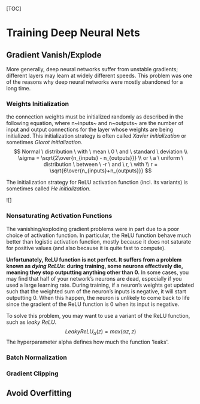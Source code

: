 

[TOC]

# Training Deep Neural Nets

## Gradient Vanish/Explode

More generally, deep neural networks suffer from unstable gradients; different layers may learn at widely different speeds. This problem was one of the reasons why deep neural networks were mostly abandoned for a long time.

### Weights Initialization

the connection weights must be initialized randomly as described in the following equation, where n~inputs~ and n~outputs~ are the number of input and output connections for the layer whose weights are being initialized. This initialization strategy is often called *Xavier initialization* or sometimes *Glorot initialization*.
$$
Normal \ distribution \ with \ mean \ 0 \ and \ standard \ deviation \\
\sigma = \sqrt{2\over{n_{inputs} - n_{outputs}}} \\
or \ a \ uniform \ distribution \ between \ -r \ and \ r, \ with \\
r = \sqrt{6\over{n_{inputs}+n_{outputs}}}
$$


The initialization strategy for ReLU activation function (incl. its variants) is sometimes called *He initialization*.

![]

### Nonsaturating Activation Functions

The vanishing/exploding gradient problems were in part due to a poor choice of activation function. In particular, the ReLU function behave much better than logistic activation function, mostly because it does not saturate for positive values (and also because it is quite fast to compute).

**Unfortunately, ReLU function is not perfect. It suffers from a problem known as *dying ReLUs*: during training, some neurons effectively die, meaning they stop outputting anything other than 0.** In some cases, you may find that half of your network’s neurons are dead, especially if you used a large learning rate. During training, if a neuron’s weights get updated such that the weighted sum of the neuron’s inputs is negative, it will start outputting 0. When this happen, the neuron is unlikely to come back to life since the gradient of the ReLU function is 0 when its input is negative.

To solve this problem, you may want to use a variant of the ReLU function, such as *leaky ReLU*.
$$
LeakyReLU_\alpha(z) = max(\alpha z, z)
$$
The hyperparameter alpha defines how much the function 'leaks'.





### Batch Normalization



### Gradient Clipping



## Avoid Overfitting















